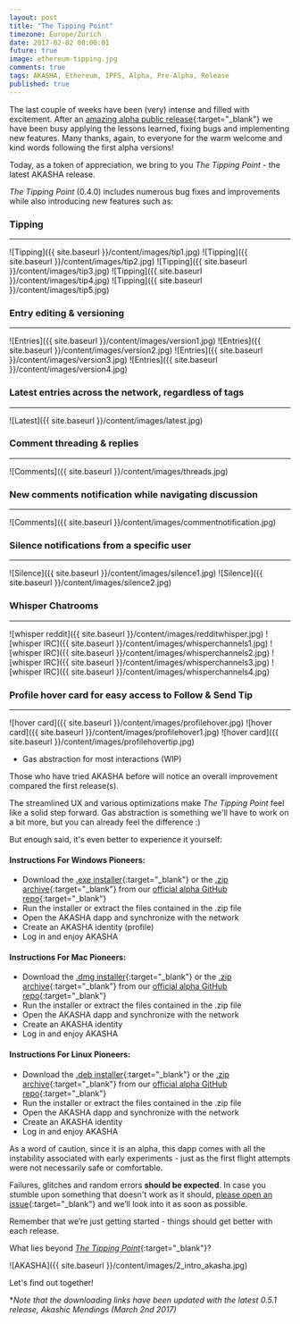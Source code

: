 ```yaml
---
layout: post
title: "The Tipping Point"
timezone: Europe/Zurich
date: 2017-02-02 00:00:01
future: true
image: ethereum-tipping.jpg
comments: true
tags: AKASHA, Ethereum, IPFS, Alpha, Pre-Alpha, Release
published: true
---
```



The last couple of weeks have been (very) intense and filled with excitement. After an [amazing alpha public release](http://blog.akasha.world/2017/01/16/into-the-ether/){:target="_blank"} we have been busy applying the lessons learned, fixing bugs and implementing new features. Many thanks, again, to everyone for the warm welcome and kind words following the first alpha versions!

Today, as a token of appreciation, we bring to you *The Tipping Point* - the latest AKASHA release. 

*The Tipping Point* (0.4.0) includes numerous bug fixes and improvements while also introducing new features such as:

### Tipping

------

![Tipping]({{ site.baseurl }}/content/images/tip1.jpg)
![Tipping]({{ site.baseurl }}/content/images/tip2.jpg)
![Tipping]({{ site.baseurl }}/content/images/tip3.jpg)
![Tipping]({{ site.baseurl }}/content/images/tip4.jpg)
![Tipping]({{ site.baseurl }}/content/images/tip5.jpg)


### Entry editing & versioning

------

![Entries]({{ site.baseurl }}/content/images/version1.jpg)
![Entries]({{ site.baseurl }}/content/images/version2.jpg)
![Entries]({{ site.baseurl }}/content/images/version3.jpg)
![Entries]({{ site.baseurl }}/content/images/version4.jpg)


### Latest entries across the network, regardless of tags

------

![Latest]({{ site.baseurl }}/content/images/latest.jpg)


### Comment threading & replies 

------

![Comments]({{ site.baseurl }}/content/images/threads.jpg)


### New comments notification while navigating discussion 

------

![Comments]({{ site.baseurl }}/content/images/commentnotification.jpg)


### Silence notifications from a specific user

------

![Silence]({{ site.baseurl }}/content/images/silence1.jpg)
![Silence]({{ site.baseurl }}/content/images/silence2.jpg)


### Whisper Chatrooms

------

![whisper reddit]({{ site.baseurl }}/content/images/redditwhisper.jpg)
![whisper IRC]({{ site.baseurl }}/content/images/whisperchannels1.jpg)
![whisper IRC]({{ site.baseurl }}/content/images/whisperchannels2.jpg)
![whisper IRC]({{ site.baseurl }}/content/images/whisperchannels3.jpg)
![whisper IRC]({{ site.baseurl }}/content/images/whisperchannels4.jpg)


### Profile hover card for easy access to Follow & Send Tip

------

![hover card]({{ site.baseurl }}/content/images/profilehover.jpg)
![hover card]({{ site.baseurl }}/content/images/profilehover1.jpg)
![hover card]({{ site.baseurl }}/content/images/profilehovertip.jpg)

* Gas abstraction for most interactions (WIP)

Those who have tried AKASHA before  will notice an overall improvement compared the first release(s). 

The streamlined UX and various optimizations make *The Tipping Point* feel like a solid step forward. Gas abstraction is something we'll have to work on a bit more, but you can already feel the difference :) 

But enough said, it's even better to experience it yourself:

#### Instructions For Windows Pioneers:

* Download the [.exe installer](https://github.com/AkashaProject/Alpha/releases/download/0.5.1/AKASHA-win-x64-0.5.1.exe){:target="_blank"} or the [.zip archive](https://github.com/AkashaProject/Alpha/releases/download/0.5.1/AKASHA-win-x64-0.5.1.zip){:target="_blank"} from our [official alpha GitHub repo](https://github.com/AkashaProject/Alpha/releases/tag/0.5.1){:target="_blank"}
*	Run the installer or extract the files contained in the .zip file
*	Open the AKASHA dapp and synchronize with the network
*	Create an AKASHA identity (profile)
*	Log in and enjoy AKASHA

#### Instructions For Mac Pioneers:

*	Download the [.dmg installer](https://github.com/AkashaProject/Alpha/releases/download/0.5.1/AKASHA-macosx-0.5.1.dmg){:target="_blank"} or the [.zip archive](https://github.com/AkashaProject/Alpha/releases/download/0.5.1/AKASHA-macosx-0.5.1.zip){:target="_blank"} from our [official alpha GitHub repo](https://github.com/AkashaProject/Alpha/releases/tag/0.5.1){:target="_blank"}
*	Run the installer or extract the files contained in the .zip file
*	Open the AKASHA dapp and synchronize with the network
*	Create an AKASHA identity
*	Log in and enjoy AKASHA

#### Instructions For Linux Pioneers:

*	Download the [.deb installer](https://github.com/AkashaProject/Alpha/releases/download/0.5.1/AKASHA-linux-x64-0.5.1.deb){:target="_blank"} or the [.zip archive](https://github.com/AkashaProject/Alpha/releases/download/0.5.1/AKASHA-linux-x64-0.5.1.zip){:target="_blank"} from our [official alpha GitHub repo](https://github.com/AkashaProject/Alpha/releases/tag/0.5.1){:target="_blank"}
*	Run the installer or extract the files contained in the .zip file
*	Open the AKASHA dapp and synchronize with the network
*	Create an AKASHA identity
*	Log in and enjoy AKASHA


As a word of caution, since it is an alpha, this dapp comes with all the instability associated with early experiments - just as the first flight attempts were not necessarily safe or comfortable. 

Failures, glitches and random errors **should be expected**. In case you stumble upon something that doesn't work as it should, [please open an issue](https://github.com/AkashaProject/Alpha/issues/new){:target="_blank"} and we’ll look into it as soon as possible. 

Remember that we’re just getting started - things should get better with each release.

What lies beyond [*The Tipping Point*](https://github.com/AkashaProject/Alpha/releases/tag/0.4.0){:target="_blank"}? 

![AKASHA]({{ site.baseurl }}/content/images/2_intro_akasha.jpg)

Let's find out together!

**Note that the downloading links have been updated with the latest 0.5.1 release, Akashic Mendings (March 2nd 2017)*
